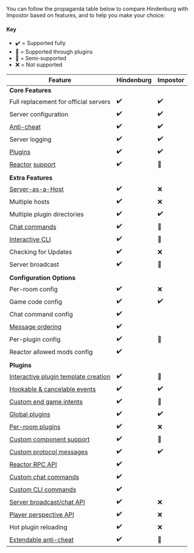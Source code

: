 You can follow the propaganda table below to compare Hindenburg with Impostor
based on features, and to help you make your choice:

#### Key
* ✔️ = Supported fully
* 🧩 = Supported through plugins
* 🚧 = Semi-supported
* ❌ = Not supported

| Feature | Hindenburg | Impostor |
|--|--|--|
| **Core Features** |  |  |
| Full replacement for official servers | ✔️ | ✔️ |
| Server configuration | ✔️ | ✔️ |
| [Anti-cheat](./HACS.html) | ✔️ | ✔️ |
| Server logging | ✔️ | ✔️ |
| [Plugins](./Plugins.html) | ✔️ | ✔️ |
| [Reactor](https://reactor.gg.html) [support](./Reactor%20Support.html) | ✔️ | 🧩 |
||||
| **Extra Features** |  |  |
| [Server-as-a-Host](./Server-as-a-Host.html) | ✔️ | ❌ |
| Multiple hosts | ✔️ | ❌ |
| Multiple plugin directories | ✔️ | ✔️ |
| [Chat commands](./Chat%20Commands.html) | ✔️ | 🧩 |
| [Interactive CLI](./Interactive%20CLI.html) | ✔️ | 🚧 |
| Checking for Updates | ✔️ | ❌ |
| Server broadcast | ✔️ | 🧩 |
||||
| **Configuration Options** |  |  |
| Per-room config | ✔️ | ❌ |
| Game code config | ✔️ | ✔️ |
| Chat command config | ✔️ |  |
| [Message ordering](./Message%20Ordering.html) | ✔️ |  |
| Per-plugin config | ✔️ | 🚧 |
| Reactor allowed mods config | ✔️ |  |
||||
| **Plugins** |  |  |
| [Interactive plugin template creation](../Plugins/Creating%20a%20Plugin.html) | ✔️ | 🚧 |
| [Hookable & cancelable events](../Plugins/Event%20Listeners.html) | ✔️ | ✔️ |
| [Custom end game intents](../Plugins/End%20Game%20Intents.html) | ✔️ | 🚧 |
| [Global plugins](../Plugins/Global%20and%20Room%20Plugins.html) | ✔️ | ✔️ |
| [Per-room plugins](../Plugins/Global%20and%20Room%20Plugins.html) | ✔️ | ❌ |
| [Custom component support](../Plugins/Custom%20Components.html) | ✔️ | 🚧 |
| [Custom protocol messages](../Plugins/Custom%20Protocol%20Messages.html) | ✔️ | ✔️ |
| [Reactor RPC API](../Plugins/Reactor%20Integration.html) | ✔️ |  |
| [Custom chat commands](../Plugins/Chat%20Commands.html) | ✔️ |  |
| [Custom CLI commands](../Plugins/CLI%20Commands.html) | ✔️ |  |
| [Server broadcast/chat API](../Plugins/Server%20Broadcast.html) | ✔️ | ❌ |
| [Player perspective API](../Plugins/Player%20Perspectives.html) | ✔️ | ❌ |
| Hot plugin reloading | ✔️ | ❌ |
| [Extendable anti-cheat](../Plugins/Anti-Cheat.html) | ✔️ | 🚧 |
